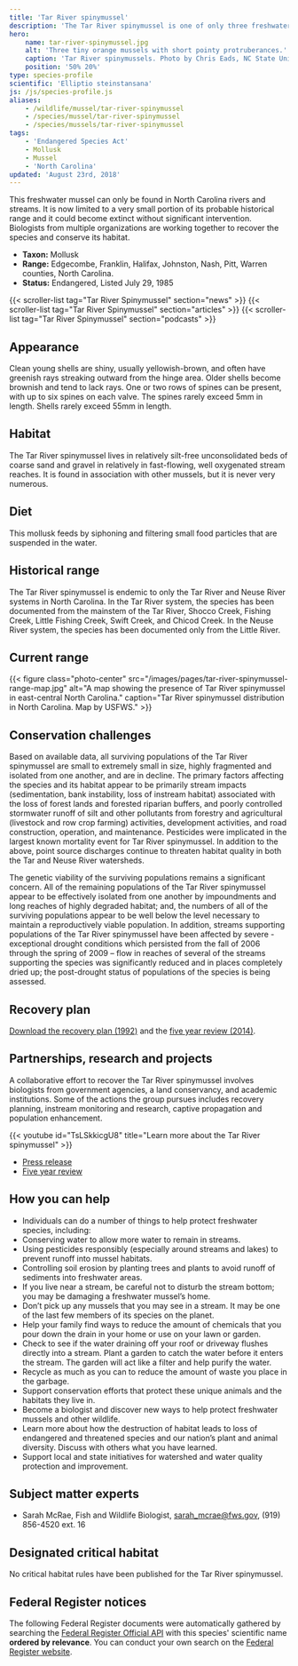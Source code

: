 ```yaml
---
title: 'Tar River spinymussel'
description: 'The Tar River spinymussel is one of only three freshwater mussels with spines in the world. A federally-endangered freshwater mussel and a North Carolina endemic species.'
hero:
    name: tar-river-spinymussel.jpg
    alt: 'Three tiny orange mussels with short pointy protruberances.'
    caption: 'Tar River spinymussels. Photo by Chris Eads, NC State University.'
    position: '50% 20%'
type: species-profile
scientific: 'Elliptio steinstansana'
js: /js/species-profile.js
aliases:
    - /wildlife/mussel/tar-river-spinymussel
    - /species/mussel/tar-river-spinymussel
    - /species/mussels/tar-river-spinymussel
tags:
    - 'Endangered Species Act'
    - Mollusk
    - Mussel
    - 'North Carolina'
updated: 'August 23rd, 2018'
---
```


This freshwater mussel can only be found in North Carolina rivers and streams. It is now limited to a very small portion of its probable historical range and it could become extinct without significant intervention. Biologists from multiple organizations are working together to recover the species and conserve its habitat.

  - **Taxon:** Mollusk
  - **Range:** Edgecombe, Franklin, Halifax, Johnston, Nash, Pitt, Warren counties, North Carolina.
  - **Status:** Endangered, Listed July 29, 1985

{{< scroller-list tag="Tar River Spinymussel" section="news" >}}
{{< scroller-list tag="Tar River Spinymussel" section="articles" >}}
{{< scroller-list tag="Tar River Spinymussel" section="podcasts" >}}

## Appearance

Clean young shells are shiny, usually yellowish-brown, and often have greenish rays streaking outward from the hinge area. Older shells become brownish and tend to lack rays. One or two rows of spines can be present, with up to six spines on each valve.  The spines rarely exceed 5mm in length. Shells rarely exceed 55mm in length.

## Habitat

The Tar River spinymussel lives in relatively silt-free unconsolidated beds of coarse sand and gravel in relatively in fast-flowing, well oxygenated stream reaches.  It is found in association with other mussels, but it is never very numerous.

## Diet

This mollusk feeds by siphoning and filtering small food particles that are suspended in the water.

## Historical range

The Tar River spinymussel is endemic to only the Tar River and Neuse River systems in North Carolina. In the Tar River system, the species has been documented from the mainstem of the Tar River, Shocco Creek, Fishing Creek, Little Fishing Creek, Swift Creek, and Chicod Creek. In the Neuse River system, the species has been documented only from the Little River.

## Current range

{{< figure class="photo-center" src="/images/pages/tar-river-spinymussel-range-map.jpg" alt="A map showing the presence of Tar River spinymussel in east-central North Carolina." caption="Tar River spinymussel distribution in North Carolina. Map by USFWS." >}}

## Conservation challenges

Based on available data, all surviving populations of the Tar River spinymussel are small to extremely small in size, highly fragmented and isolated from one another, and are in decline. The primary factors affecting the species and its habitat appear to be primarily stream impacts (sedimentation, bank instability, loss of instream habitat) associated with the loss of forest lands and forested riparian buffers, and poorly controlled stormwater runoff of silt and other pollutants from forestry and agricultural (livestock and row crop farming) activities, development activities, and road construction, operation, and maintenance. Pesticides were implicated in the largest known mortality event for Tar River spinymussel. In addition to the above, point source discharges continue to threaten habitat quality in both the Tar and Neuse River watersheds.

The genetic viability of the surviving populations remains a significant concern. All of the remaining populations of the Tar River spinymussel appear to be effectively isolated from one another by impoundments and long reaches of highly degraded habitat; and, the numbers of all of the surviving populations appear to be well below the level necessary to maintain a reproductively viable population. In addition, streams supporting populations of the Tar River spinymussel have been affected by severe - exceptional drought conditions which persisted from the fall of 2006 through the spring of 2009 – flow in reaches of several of the streams supporting the species was significantly reduced and in places completely dried up; the post-drought status of populations of the species is being assessed.

## Recovery plan

[Download the recovery plan (1992)](https://ecos.fws.gov/docs/recovery_plan/Tar%20River%20Spinymussel%20Recovery%20Plan.pdf) and the [five year review  (2014)](/pdf/five-year-reviews/tar-river-spinymussel.pdf).

## Partnerships, research and projects

A collaborative effort to recover the Tar River spinymussel involves biologists from government agencies, a land conservancy, and academic institutions. Some of the actions the group pursues includes recovery planning, instream monitoring and research, captive propagation and population enhancement.

{{< youtube id="TsLSkkicgU8" title="Learn more about the Tar River spinymussel" >}}

- [Press release](http://www.tarriver.org/endangered-mussels-released/)
- [Five year review](/pdf/five-year-reviews/tar-river-spinymussel.pd)

## How you can help

- Individuals can do a number of things to help protect freshwater species, including:
- Conserving water to allow more water to remain in streams.
- Using pesticides responsibly (especially around streams and lakes) to prevent runoff into mussel habitats.
- Controlling soil erosion by planting trees and plants to avoid runoff of sediments into freshwater areas.
- If you live near a stream, be careful not to disturb the stream bottom; you may be damaging a freshwater mussel’s home.
- Don’t pick up any mussels that you may see in a stream. It may be one of the last few members of its species on the planet.
- Help your family find ways to reduce the amount of chemicals that you pour down the drain in your home or use on your lawn or garden.
- Check to see if the water draining off your roof or driveway flushes directly into a stream. Plant a garden to catch the water before it enters the stream. The garden will act like a filter and help purify the water.
- Recycle as much as you can to reduce the amount of waste you place in the garbage.
- Support conservation efforts that protect these unique animals and the habitats they live in.
- Become a biologist and discover new ways to help protect freshwater mussels and other wildlife.
- Learn more about how the destruction of habitat leads to loss of endangered and threatened species and our nation’s plant and animal diversity. Discuss with others what you have learned.
- Support local and state initiatives for watershed and water quality protection and improvement.

## Subject matter experts

- Sarah McRae, Fish and Wildlife Biologist, [sarah_mcrae@fws.gov](mailto:sarah_mcrae@fws.gov), (919) 856-4520 ext. 16

## Designated critical habitat

No critical habitat rules have been published for the Tar River spinymussel.

## Federal Register notices

The following Federal Register documents were automatically gathered by searching the [Federal Register Official API](https://www.federalregister.gov/blog/learn/developers) with this species' scientific name **ordered by relevance**. You can conduct your own search on the [Federal Register website](https://www.federalregister.gov/articles/search).
